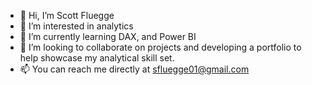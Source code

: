 - 👋 Hi, I’m Scott Fluegge
- 👀 I’m interested in analytics 
- 🌱 I’m currently learning DAX, and Power BI
- 💞️ I’m looking to collaborate on projects and developing a portfolio to help showcase my analytical skill set. 
- 📫 You can reach me directly at sfluegge01@gmail.com

<!---
sfluegge01/sfluegge01 is a ✨ special ✨ repository because its `README.md` (this file) appears on your GitHub profile.
You can click the Preview link to take a look at your changes.
--->
